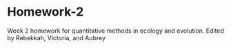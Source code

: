 # Homework-2
Week 2 homework for quantitative methods in ecology and evolution. Edited by Rebekkah, Victoria, and Aubrey
